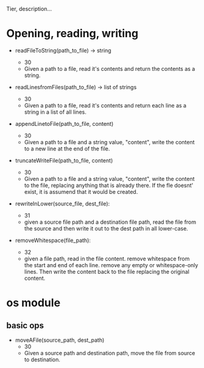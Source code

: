 Tier, description...

# Opening, reading, writing
* readFileToString(path_to_file) -> string
  * 30
  * Given a path to a file, read it's contents and return the contents as a string.
 
* readLinesfromFiles(path_to_file) -> list of strings
  * 30
  * Given a path to a file, read it's contents and return each line as a string in a list of all lines.

* appendLinetoFile(path_to_file, content)
  * 30
  * Given a path to a file and a string value, "content", write the content to a new line at the end of the file.
  
* truncateWriteFile(path_to_file, content)
  * 30
  * Given a path to a file and a string value, "content", write the content to the file, replacing anything that is
    already there.  If the fle doesnt' exist, it is assumend that it would be created. 
    
* rewriteInLower(source_file, dest_file):
  * 31
  * given a source file path and a destination file path, read the file from the source and then write it out to the 
    dest path in all lower-case. 
    
* removeWhitespace(file_path):
  * 32
  * given a file path, read in the file content.  remove whitespace from the start and end of each line. remove any empty
    or whitespace-only lines.  Then write the content back to the file replacing the original content.

# os module
## basic ops
* moveAFile(source_path, dest_path)
  * 30
  * Given a source path and destination path, move the file from source to destination.
  

